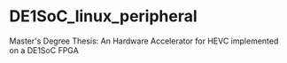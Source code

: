 # DE1SoC_linux_peripheral
Master's Degree Thesis: An Hardware Accelerator for HEVC implemented on a DE1SoC FPGA 
